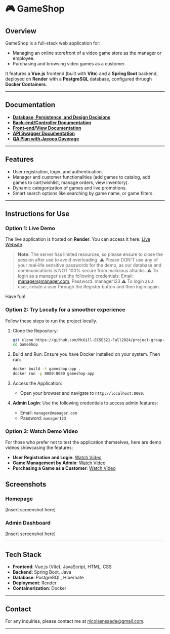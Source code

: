# 🎮 GameShop

## **Overview**

GameShop is a full-stack web application for:
- Managing an online storefront of a video game store as the manager or employee.
- Purchasing and browsing video games as a customer.

It features a **Vue.js** frontend (built with **Vite**) and a **Spring Boot** backend, deployed on **Render** with a **PostgreSQL** database, configured thruogh **Docker Containers**.

---

## **Documentation**

- **[Database, Persistence, and Design Decisions](https://github.com/McGill-ECSE321-Fall2024/project-group-10/wiki/Deliverable-2:-Project-Report#iii2-api-docs-instructions)**
- **[Back-end/Controller Documentation](https://github.com/McGill-ECSE321-Fall2024/project-group-10/wiki/Deliverable-2:-Project-Report)**
- **[Front-end/View Documentation](https://github.com/McGill-ECSE321-Fall2024/project-group-10/wiki/Deliverable-3:-Project-Report)**
- **[API Swagger Documentation](https://github.com/McGill-ECSE321-Fall2024/project-group-10/wiki/Deliverable-2:-Project-Report#iii2-api-docs-instructions)**
- **[QA Plan with Jacoco Coverage](https://github.com/McGill-ECSE321-Fall2024/project-group-10/wiki/Deliverable-2:-Project-Report#iii2-api-docs-instructions)**

---

## **Features**

- User registration, login, and authentication.
- Manager and customer functionalities (add games to catalog, add games to cart/wishlist, manage orders, view inventory).
- Dynamic categorization of games and live promotions.
- Smart search options like searching by game name, or game filters.

---

## **Instructions for Use**

### **Option 1: Live Demo**
The live application is hosted on **Render**. You can access it here: [Live Website](https://game-shop-zabi.onrender.com).

> **Note**: The server has limited resources, so please ensure to close the session after use to avoid overloading.
> ⚠️ Please DON'T use any of your real-life sensitive passwords for the demo, as our database and communications is NOT 100% secure from malicious attacks.
> ⚠️ To login as a manager use the following credentials: Email: manager@manager.com, Password: manager123
> ⚠️ To login as a user, create a user through the Register button and then login again.

Have fun!

### **Option 2: Try Locally for a smoother experience**
Follow these steps to run the project locally.

1. Clone the Repository:
   ```bash
   git clone https://github.com/McGill-ECSE321-Fall2024/project-group-10.git
   cd GameShop
   ```

2. Build and Run:
   Ensure you have Docker installed on your system. Then run:
   ```bash
   docker build -t gameshop-app .
   docker run -p 8080:8080 gameshop-app
   ```

3. Access the Application:
   - Open your browser and navigate to `http://localhost:8080`.

4. **Admin Login**:
   Use the following credentials to access admin features:
   - Email: `manager@manager.com`
   - Password: `manager123`

### **Option 3: Watch Demo Video**
For those who prefer not to test the application themselves, here are demo videos showcasing the features:
- **User Registration and Login**: [Watch Video](link-to-video)
- **Game Management by Admin**: [Watch Video](link-to-video)
- **Purchasing a Game as a Customer**: [Watch Video](link-to-video)

## **Screenshots**

### Homepage
[Insert screenshot here]

### Admin Dashboard
[Insert screenshot here]

---

## **Tech Stack**

- **Frontend**: Vue.js (Vite), JavaScript, HTML, CSS
- **Backend**: Spring Boot, Java
- **Database**: PostgreSQL, Hibernate
- **Deployment**: Render
- **Containerization**: Docker

---

## **Contact**
For any inquiries, please contact me at [nicolasnsaade@gmail.com](mailto:nicolasnsaade@gmail.com).

---
